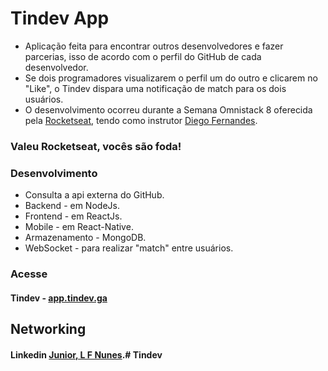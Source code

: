 # Tindev App

- Aplicação feita para encontrar outros desenvolvedores e fazer parcerias, isso de acordo com o perfil do GitHub de cada desenvolvedor.
- Se dois programadores visualizarem o perfil um do outro e clicarem no  "Like", o Tindev dispara uma notificação de match para os dois usuários.
- O desenvolvimento ocorreu durante a Semana Omnistack 8 oferecida pela [Rocketseat](https://github.com/Rocketseat), tendo como instrutor [Diego Fernandes](https://github.com/diego3g).

### Valeu Rocketseat, vocês são foda!  

### Desenvolvimento

- Consulta a api externa do GitHub.
- Backend - em NodeJs.
- Frontend - em ReactJs.
- Mobile - em React-Native.
- Armazenamento - MongoDB.
- WebSocket - para realizar "match" entre usuários.

### Acesse
#### Tindev - [app.tindev.ga](http://app.tindev.ga")


## Networking

#### Linkedin <a href="http://linkedin.com/in/leonaldo-nunes-4a3132188" target="_blank">Junior, L F Nunes</a>.# Tindev
